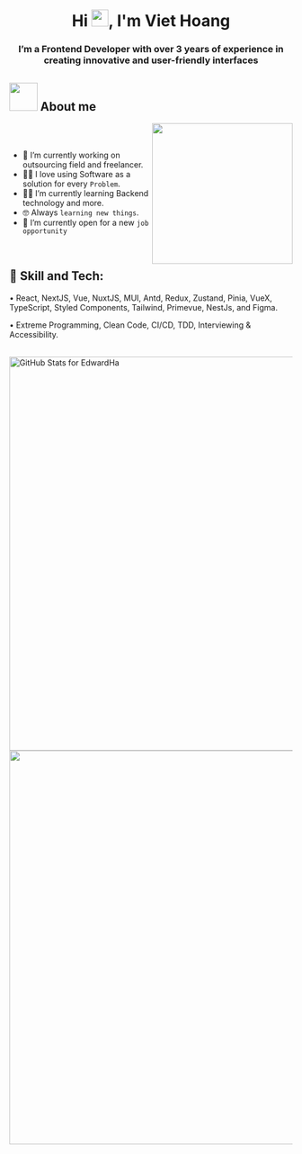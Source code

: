 

<h1 align="center">Hi <img src="https://raw.githubusercontent.com/MartinHeinz/MartinHeinz/master/wave.gif" width="30px">, I'm Viet Hoang</h1>
<h3 align="center">I’m a Frontend Developer with over 3 years of experience in creating innovative and user-friendly interfaces</h3>


## <picture><img src = "https://github.com/7oSkaaa/7oSkaaa/blob/main/Images/about_me.gif?raw=true" width = 50px></picture> About me

<picture> <img align="right" src="https://github.com/7oSkaaa/7oSkaaa/blob/main/Images/Right_Side.gif?raw=true" width = 250px></picture>

<br><br>

- :school: I’m currently working on outsourcing field and freelancer.
- :technologist: I love using Software as a solution for every `Problem`.
- :student:  I’m currently learning Backend technology and more.
- :nerd_face: Always `learning new things`.
- :thinking: I’m currently open for a new `job opportunity`
<br>


## 🚀 Skill and Tech:
• React, NextJS, Vue, NuxtJS, MUI, Antd, Redux, Zustand, Pinia, VueX, TypeScript, Styled Components, Tailwind, Primevue, NestJs, and Figma.

• Extreme Programming, Clean Code, CI/CD, TDD, Interviewing & Accessibility.

<br/>
<img src="https://github-readme-stats.vercel.app/api?username=VietHoang24&show_icons=true&include_all_commits=true&count_private=true&theme=great-gatsby&layout=compact" alt="GitHub Stats for EdwardHa" width="700">
<br />
<img src="https://github-readme-streak-stats.herokuapp.com?user=VietHoang24&theme=great-gatsby" width="700">

